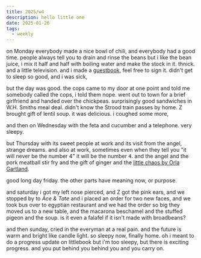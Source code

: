 ```yaml
---
title: 2025/w4
description: hello little one
date: 2025-01-26
tags:
  - weekly
---
```


on Monday everybody made a nice bowl of chili, and everybody had a good time.
people always tell you to drain and rinse the beans but i like the bean juice, i
mix it half and half with boiling water and make the stock in it. thnick. and a
little television. and i made a [guestbook](https://chee.party/guestbook/), feel
free to sign it. didn't get to sleep so good, and i was sick,

but the day was good. the cops came to my door at one point and told me somebody
called the cops, i told them nope. went out to town for a brief girlfriend and
handed over the chickpeas. surprisingly good sandwiches in W.H. Smiths meal
deal. didn't know the Strood train passes by home. Z brought gift of lentil
soup. it was delicious. i coughed some more,

and then on Wednesday with the feta and cucumber and a telephone. very sleepy.

but Thursday with its sweet people at work and its visit from the angel, strange
dreams. and also at work, sometimes even when they tell you "it will never be
the number 4" it will be the number <kbd>4</kbd>. and the angel and the pork
meatball stir fry and the gift of ginger and the [little chaos by Orla
Gartland](https://music.apple.com/gb/album/little-chaos/1754400339?i=1754400535).

good long day friday. the other parts have meaning now, or purpose.

and saturday i got my left nose pierced, and Z got the pink ears, and we stopped
by to _Ace & Tate_ and i placed an order for two new faces, and we took bus over
to egyptian restaurant and we had the order so big they moved us to a new table,
and the macarona beschamel and the stuffed pigeon and the soup. is it even a
falafel if it isn't made with broadbeans?

and then sunday, cried in the everyman at a real pain. and the future is warm
and bright like candle light. so sleepy now, finally home. oh i meant to do a
progress update on littlebook but i'm too sleepy, but there is exciting
progress. and you put behind you behind you and you carry on.
